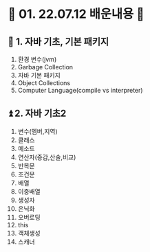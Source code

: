 # 👋 01. 22.07.12 배운내용  👋

## 🔰 1. 자바 기초, 기본 패키지
  1. 환경 변수(jvm)
  2. Garbage Collection
  3. 자바 기본 패키지
  4. Object Collections
  5. Computer Language(compile vs interpreter)

     
## ⏫ 2. 자바 기초2
  1. 변수(멤버,지역)
  2. 클래스
  3. 메소드
  4. 연산자(증감,산술,비교)
  5. 반복문
  6. 조건문
  7. 배열
  8. 이중배열
  9. 생성자
  10. 은닉화
  11. 오버로딩
  12. this
  13. 객체생성
  14. 스캐너
